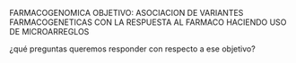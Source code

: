 FARMACOGENOMICA
OBJETIVO: 
ASOCIACION DE VARIANTES FARMACOGENETICAS CON LA RESPUESTA AL FARMACO HACIENDO USO DE MICROARREGLOS

¿qué preguntas queremos responder con respecto a ese objetivo?

